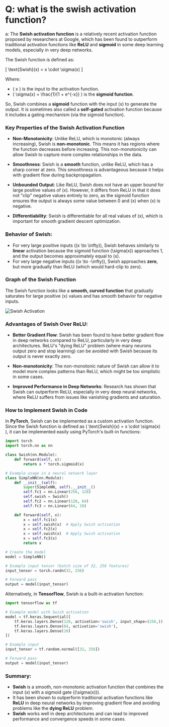 
# Q: what is the swish activation function?

a: The **Swish activation function** is a relatively recent activation function proposed by researchers at Google, which has been found to outperform traditional activation functions like **ReLU** and **sigmoid** in some deep learning models, especially in very deep networks. 

The Swish function is defined as:

\[
\text{Swish}(x) = x \cdot \sigma(x)
\]

Where:
- \( x \) is the input to the activation function.
- \( \sigma(x) = \frac{1}{1 + e^{-x}} \) is the **sigmoid function**.

So, Swish combines a **sigmoid** function with the input \(x\) to generate the output. It is sometimes also called a **self-gated** activation function because it includes a gating mechanism (via the sigmoid function).

### Key Properties of the Swish Activation Function
- **Non-Monotonicity**: Unlike ReLU, which is monotonic (always increasing), Swish is **non-monotonic**. This means it has regions where the function decreases before increasing. This non-monotonicity can allow Swish to capture more complex relationships in the data.
  
- **Smoothness**: Swish is a **smooth** function, unlike ReLU, which has a sharp corner at zero. This smoothness is advantageous because it helps with gradient flow during backpropagation.

- **Unbounded Output**: Like ReLU, Swish does not have an upper bound for large positive values of \(x\). However, it differs from ReLU in that it does not "clip" negative values entirely to zero, as the sigmoid function ensures the output is always some value between 0 and \(x\) when \(x\) is negative.

- **Differentiability**: Swish is differentiable for all real values of \(x\), which is important for smooth gradient descent optimization.

### Behavior of Swish:
- For very large positive inputs (\(x \to \infty\)), Swish behaves similarly to **linear** activation because the sigmoid function \(\sigma(x)\) approaches 1, and the output becomes approximately equal to \(x\).
- For very large negative inputs (\(x \to -\infty\)), Swish approaches **zero**, but more gradually than ReLU (which would hard-clip to zero).

### Graph of the Swish Function
The Swish function looks like a **smooth, curved function** that gradually saturates for large positive \(x\) values and has smooth behavior for negative inputs.

![Swish Activation](https://upload.wikimedia.org/wikipedia/commons/0/04/Swish_vs_ReLU_Activation_Function.png)

### Advantages of Swish Over ReLU:
- **Better Gradient Flow**: Swish has been found to have better gradient flow in deep networks compared to ReLU, particularly in very deep architectures. ReLU's "dying ReLU" problem (where many neurons output zero and stop learning) can be avoided with Swish because its output is never exactly zero.
  
- **Non-monotonicity**: The non-monotonic nature of Swish can allow it to model more complex patterns than ReLU, which might be too simplistic in some cases.

- **Improved Performance in Deep Networks**: Research has shown that Swish can outperform ReLU, especially in very deep neural networks, where ReLU suffers from issues like vanishing gradients and saturation.

### How to Implement Swish in Code

In **PyTorch**, Swish can be implemented as a custom activation function. Since the Swish function is defined as \( \text{Swish}(x) = x \cdot \sigma(x) \), it can be implemented easily using PyTorch's built-in functions:

```python
import torch
import torch.nn as nn

class Swish(nn.Module):
    def forward(self, x):
        return x * torch.sigmoid(x)

# Example usage in a neural network layer
class SimpleNN(nn.Module):
    def __init__(self):
        super(SimpleNN, self).__init__()
        self.fc1 = nn.Linear(256, 128)
        self.swish = Swish()
        self.fc2 = nn.Linear(128, 64)
        self.fc3 = nn.Linear(64, 10)

    def forward(self, x):
        x = self.fc1(x)
        x = self.swish(x)  # Apply Swish activation
        x = self.fc2(x)
        x = self.swish(x)  # Apply Swish activation
        x = self.fc3(x)
        return x

# Create the model
model = SimpleNN()

# Example input tensor (batch size of 32, 256 features)
input_tensor = torch.randn(32, 256)

# Forward pass
output = model(input_tensor)
```

Alternatively, in **TensorFlow**, Swish is a built-in activation function:

```python
import tensorflow as tf

# Example model with Swish activation
model = tf.keras.Sequential([
    tf.keras.layers.Dense(128, activation='swish', input_shape=(256,)),
    tf.keras.layers.Dense(64, activation='swish'),
    tf.keras.layers.Dense(10)
])

# Example input
input_tensor = tf.random.normal([32, 256])

# Forward pass
output = model(input_tensor)
```

### Summary:
- **Swish** is a smooth, non-monotonic activation function that combines the input \(x\) with a sigmoid gate (\(\sigma(x)\)).
- It has been shown to outperform traditional activation functions like **ReLU** in deep neural networks by improving gradient flow and avoiding problems like the **dying ReLU** problem.
- **Swish** works well in deep architectures and can lead to improved performance and convergence speeds in some cases.

